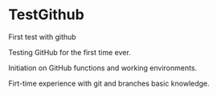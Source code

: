 # TestGithub
First test with github

Testing GitHub for the first time ever.

Initiation on GitHub functions and working environments.

Firt-time experience with git and branches basic knowledge.
